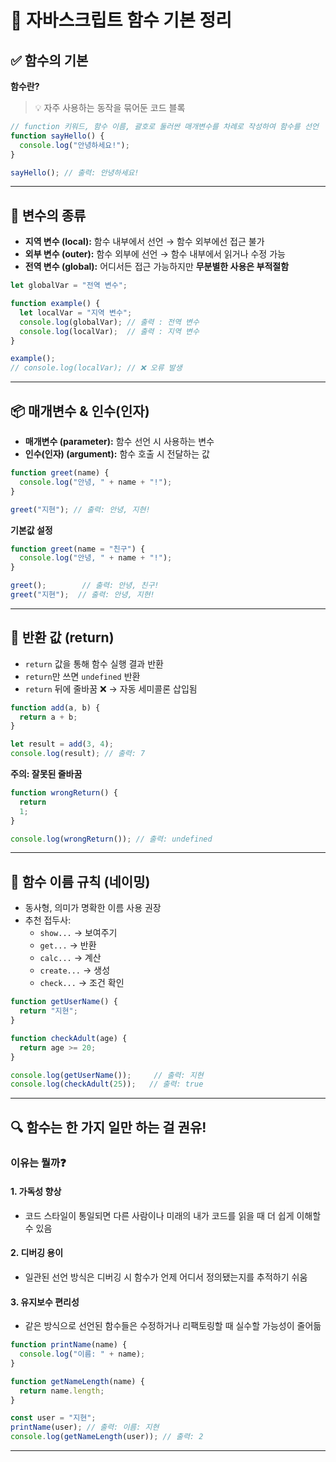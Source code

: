 
# 📘 자바스크립트 함수 기본 정리

## ✅ 함수의 기본
**함수란?**  
>💡 자주 사용하는 동작을 묶어둔 코드 블록

```js
// function 키워드, 함수 이름, 괄호로 둘러싼 매개변수를 차례로 작성하여 함수를 선언
function sayHello() {
  console.log("안녕하세요!");
}

sayHello(); // 출력: 안녕하세요!
```

---

## 🧠 변수의 종류

- **지역 변수 (local):** 함수 내부에서 선언 → 함수 외부에선 접근 불가  
- **외부 변수 (outer):** 함수 외부에 선언 → 함수 내부에서 읽거나 수정 가능  
- **전역 변수 (global):** 어디서든 접근 가능하지만 **무분별한 사용은 부적절함**

```js
let globalVar = "전역 변수";

function example() {
  let localVar = "지역 변수";
  console.log(globalVar); // 출력 : 전역 변수
  console.log(localVar);  // 출력 : 지역 변수
}

example();
// console.log(localVar); // ❌ 오류 발생
```

---

## 📦 매개변수 & 인수(인자)

- **매개변수 (parameter):** 함수 선언 시 사용하는 변수
- **인수(인자) (argument):** 함수 호출 시 전달하는 값

```js
function greet(name) {
  console.log("안녕, " + name + "!");
}

greet("지현"); // 출력: 안녕, 지현!
```

**기본값 설정**

```js
function greet(name = "친구") {
  console.log("안녕, " + name + "!");
}

greet();        // 출력: 안녕, 친구!
greet("지현");  // 출력: 안녕, 지현!
```

---

## 🔁 반환 값 (return)

- `return` 값을 통해 함수 실행 결과 반환
- `return`만 쓰면 `undefined` 반환
- `return` 뒤에 줄바꿈 ❌ → 자동 세미콜론 삽입됨

```js
function add(a, b) {
  return a + b;
}

let result = add(3, 4);
console.log(result); // 출력: 7
```

**주의: 잘못된 줄바꿈**

```js
function wrongReturn() {
  return 
  1;
}

console.log(wrongReturn()); // 출력: undefined
```

---

## 🧾 함수 이름 규칙 (네이밍)

- 동사형, 의미가 명확한 이름 사용 권장
- 추천 접두사:
  - `show...` → 보여주기
  - `get...` → 반환
  - `calc...` → 계산
  - `create...` → 생성
  - `check...` → 조건 확인

```js
function getUserName() {
  return "지현";
}

function checkAdult(age) {
  return age >= 20;
}

console.log(getUserName());     // 출력: 지현
console.log(checkAdult(25));   // 출력: true
```

---

## 🔍 함수는 한 가지 일만 하는 걸 권유!

### 이유는 뭘까❓

#### 1. 가독성 향상
  - 코드 스타일이 통일되면 다른 사람이나 미래의 내가 코드를 읽을 때 더 쉽게 이해할 수 있음
#### 2. 디버깅 용이
  - 일관된 선언 방식은 디버깅 시 함수가 언제 어디서 정의됐는지를 추적하기 쉬움
#### 3. 유지보수 편리성
  -  같은 방식으로 선언된 함수들은 수정하거나 리팩토링할 때 실수할 가능성이 줄어듦
```js
function printName(name) {
  console.log("이름: " + name);
}

function getNameLength(name) {
  return name.length;
}

const user = "지현";
printName(user); // 출력: 이름: 지현
console.log(getNameLength(user)); // 출력: 2
```

---

